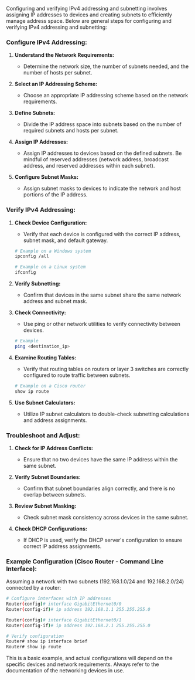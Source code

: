 Configuring and verifying IPv4 addressing and subnetting involves assigning IP addresses to devices and creating subnets to efficiently manage address space. Below are general steps for configuring and verifying IPv4 addressing and subnetting:

### Configure IPv4 Addressing:

1. **Understand the Network Requirements:**
   - Determine the network size, the number of subnets needed, and the number of hosts per subnet.

2. **Select an IP Addressing Scheme:**
   - Choose an appropriate IP addressing scheme based on the network requirements.

3. **Define Subnets:**
   - Divide the IP address space into subnets based on the number of required subnets and hosts per subnet.

4. **Assign IP Addresses:**
   - Assign IP addresses to devices based on the defined subnets. Be mindful of reserved addresses (network address, broadcast address, and reserved addresses within each subnet).

5. **Configure Subnet Masks:**
   - Assign subnet masks to devices to indicate the network and host portions of the IP address.

### Verify IPv4 Addressing:

1. **Check Device Configuration:**
   - Verify that each device is configured with the correct IP address, subnet mask, and default gateway.

   ```bash
   # Example on a Windows system
   ipconfig /all
   ```

   ```bash
   # Example on a Linux system
   ifconfig
   ```

2. **Verify Subnetting:**
   - Confirm that devices in the same subnet share the same network address and subnet mask.

3. **Check Connectivity:**
   - Use ping or other network utilities to verify connectivity between devices.

   ```bash
   # Example
   ping <destination_ip>
   ```

4. **Examine Routing Tables:**
   - Verify that routing tables on routers or layer 3 switches are correctly configured to route traffic between subnets.

   ```bash
   # Example on a Cisco router
   show ip route
   ```

5. **Use Subnet Calculators:**
   - Utilize IP subnet calculators to double-check subnetting calculations and address assignments.

### Troubleshoot and Adjust:

1. **Check for IP Address Conflicts:**
   - Ensure that no two devices have the same IP address within the same subnet.

2. **Verify Subnet Boundaries:**
   - Confirm that subnet boundaries align correctly, and there is no overlap between subnets.

3. **Review Subnet Masking:**
   - Check subnet mask consistency across devices in the same subnet.

4. **Check DHCP Configurations:**
   - If DHCP is used, verify the DHCP server's configuration to ensure correct IP address assignments.

### Example Configuration (Cisco Router - Command Line Interface):

Assuming a network with two subnets (192.168.1.0/24 and 192.168.2.0/24) connected by a router:

```bash
# Configure interfaces with IP addresses
Router(config)# interface GigabitEthernet0/0
Router(config-if)# ip address 192.168.1.1 255.255.255.0

Router(config)# interface GigabitEthernet0/1
Router(config-if)# ip address 192.168.2.1 255.255.255.0

# Verify configuration
Router# show ip interface brief
Router# show ip route
```

This is a basic example, and actual configurations will depend on the specific devices and network requirements. Always refer to the documentation of the networking devices in use.
